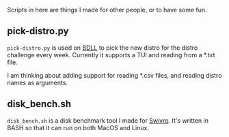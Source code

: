 Scripts in here are things I made for other people, or to have some fun.


pick-distro.py
---
`pick-distro.py` is used on [BDLL](https://bigdaddylinux.com/) to pick the new distro for the distro challenge every week.
Currently it supports a TUI and reading from a *.txt file.

I am thinking about adding support for reading *.csv files, and reading distro names as arguments. 

disk_bench.sh
---
`disk_bench.sh` is a disk benchmark tool I made for [Swivro](swivro.net). It's written in BASH so that it can run on both MacOS and Linux.
